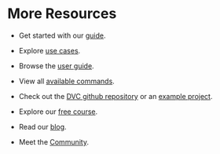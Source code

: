 # More Resources

- Get started with our [guide](https://dvc.org/doc/start).

- Explore [use cases](https://dvc.org/doc/use-cases).

- Browse the [user guide](https://dvc.org/doc/user-guide).

- View all [available commands](https://dvc.org/doc/command-reference).

- Check out the [DVC github repository](https://github.com/iterative/dvc) or an
  [example project](https://github.com/iterative/example-get-started).

- Explore our [free course](https://learn.iterative.ai/).

- Read our [blog](https://dvc.org/blog).

- Meet the [Community](https://dvc.org/community).
